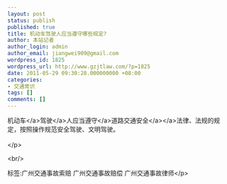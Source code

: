 ```yaml
---
layout: post
status: publish
published: true
title: 机动车驾驶人应当遵守哪些规定?
author: 本站记者
author_login: admin
author_email: jiangwei909@gmail.com
wordpress_id: 1825
wordpress_url: http://www.gzjtlaw.com/?p=1825
date: 2011-05-29 09:30:28.000000000 +08:00
categories:
- 交通常识
tags: []
comments: []
---
```

<p><a>机动车<&#47;a><a>驾驶<&#47;a>人应当<a>遵守<&#47;a><a>道路<a>交通安全<&#47;a><&#47;a>法律、法规的规定，按照操作规范安全驾驶、文明驾驶。 <br><br><&#47;p><br&#47;><p>标签:广州交通事故索赔 广州交通事故赔偿 广州交通事故律师<&#47;p>
